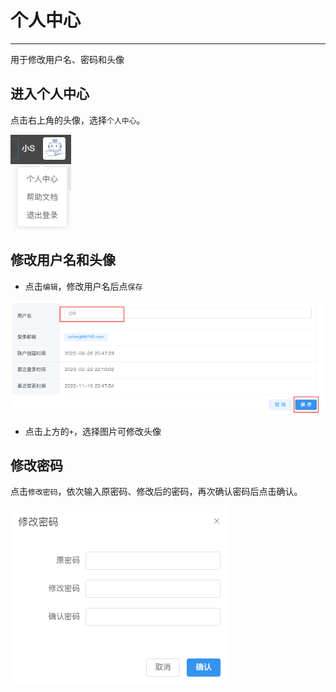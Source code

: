 # 个人中心
---

用于修改用户名、密码和头像


## 进入个人中心

点击右上角的头像，选择`个人中心`。

![图 1](../images/head.png)  

## 修改用户名和头像
  
- 点击`编辑`，修改用户名后点`保存`

![图 2](../images/accname.png)  

- 点击上方的`+`，选择图片可修改头像


## 修改密码

点击`修改密码`，依次输入原密码、修改后的密码，再次确认密码后点击确认。

![图 3](../images/passwdedit.png)  

